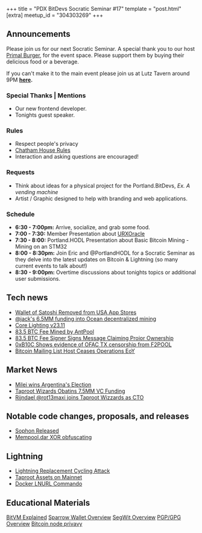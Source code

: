 +++
title = "PDX BitDevs Socratic Seminar #17"
template = "post.html"
[extra]
meetup_id = "304303269"
+++

## Announcements

Please join us for our next Socratic Seminar. A special thank you to our host <a href="https://dicksprimalburger.com/" data-no-summary>Primal Burger</a>, for the event space. Please support them by buying their delicious food or a beverage.

If you can't make it to the main event please join us at Lutz Tavern around 9PM **<a href="https://www.lutztavern.com/" data-no-summary>here</a>.**

### Special Thanks | Mentions
- Our new frontend developer.
- Tonights guest speaker.

### Rules
- Respect people's privacy
- [Chatham House Rules](https://www.chathamhouse.org/about-us/chatham-house-rule)
- Interaction and asking questions are encouraged!

### Requests
- Think about ideas for a physical project for the Portland.BitDevs, *Ex. A vending machine*
- Artist / Graphic designed to help with branding and web applications.

### Schedule
- **6:30 - 7:00pm:** Arrive, socialize, and grab some food.
- **7:00 - 7:30:** Member Presentation about [URXOracle](https://utxo.live/oracle)
- **7:30 - 8:00:** Portland.HODL Presentation about Basic Bitcoin Mining - Mining on an STM32
- **8:00 - 8:30pm:** Join Eric and @PortlandHODL for a Socratic Seminar as they delve into the latest updates on Bitcoin & Lightning (so many current events to talk about!)
- **8:30 - 9:00pm:** Overtime discussions about tonights topics or additional user submissions.

## Tech news
- [Wallet of Satoshi Removed from USA App Stores](https://twitter.com/ZeusLN/status/1727810997656674355)
- [@jack's 6.5MM funding into Ocean decentralized mining](https://bitcoinmagazine.com/business/ocean-jack-dorsey-funds-bitcoin-mining-pool)
- [Core Lighting v23.11](https://github.com/ElementsProject/lightning/releases/tag/v23.11)
- [83.5 BTC Fee Mined by AntPool](https://twitter.com/mononautical/status/1727658038994325596)
- [83.5 BTC Fee Signer Signs Message Claiming Proior Ownership](https://twitter.com/mononautical/status/1728946778798793126)
- [0xB10C Shows evidence of OFAC TX censorship from F2POOL](https://techcrunch.com/2023/11/16/taproot-wizards-bitcoin-ordinals/?guccounter=1)
- [Bitcoin Mailing List Host Ceases Operations EoY](https://lists.linuxfoundation.org/pipermail/bitcoin-dev/2023-November/022134.html)

## Market News
- [Milei wins Argentina's Election](https://twitter.com/unusual_whales/status/1726378361423863891)
- [Taproot Wizards Obatins 7.5MM VC Funding](https://techcrunch.com/2023/11/16/taproot-wizards-bitcoin-ordinals/?guccounter=1)
- [Rijndael @rot13maxi joins Taproot Wizzards as CTO](https://twitter.com/rot13maxi/status/1727357665918243279)

## Notable code changes, proposals, and releases
- [Sophon Released](https://github.com/ordinals/ord/compare/master...rot13maxi:ord:sophon/brc20)
- [Mempool.dar XOR obfuscating](https://github.com/bitcoin/bitcoin/pull/28207)

## Lightning
- [Lightning Replacement Cycling Attack](https://twitter.com/mononautical/status/1715736832950825224)
- [Taproot Assets on Mainnet](https://lightning.engineering/posts/2023-10-18-taproot-assets-v0.3/)
- [Docker LNURL Commando](https://github.com/russeree/docker-lnurl-commando)

## Educational Materials
[BitVM Explained](https://docs.google.com/presentation/d/1vwWUP6PyDgZ4xh72fUouf5iBEZGuFLIF9-O5z5GUshs/edit?usp=drivesdk)
[Sparrow Wallet Overview](https://twitter.com/PortlandHODL/status/1716594757881979350)
[SegWit Overview](https://twitter.com/PortlandHODL/status/1726755895416430944)
[PGP/GPG Overview](https://twitter.com/PortlandHODL/status/1721678252711027137)
[Bitcoin node privavy](https://twitter.com/PortlandHODL/status/1719126872423051395)


